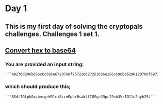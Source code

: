 # Day 1

## This is my first day of solving the cryptopals challenges. Challenges 1 set 1. 

## [Convert hex to base64](https://cryptopals.com/sets/1/challenges/1)

### You are provided an input string:
    ```49276d206b696c6c696e6720796f757220627261696e206c696b65206120706f69736f6e6f7573206d757368726f6f6d```

### which should produce this;
    ```SSdtIGtpbGxpbmcgeW91ciBicmFpbiBsaWtlIGEgcG9pc29ub3VzIG11c2hyb29t```